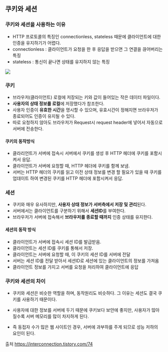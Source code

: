 ## 쿠키와 세션



### 쿠키와 세션을 사용하는 이유

- HTTP 프로토콜의 특징인 connectionless, stateless 때문에 클라이언트에 대한 인증을 유지하기가 어렵다.
- connectionless : 클라이언트가 요청을 한 후 응답을 받으면 그 연결을 끊어버리는 특징
- stateless : 통신이 끝나면 상태를 유지하지 않는 특징

![](https://img1.daumcdn.net/thumb/R1280x0/?scode=mtistory2&fname=https%3A%2F%2Fk.kakaocdn.net%2Fdn%2FbetTb6%2FbtqxVesqYq0%2FsUO2b5dpKqVuR261lNZBKk%2Fimg.png)



### 쿠키

- 브라우저(클라이언트) 로컬에 저장되는 키와 값이 들어있는 작은 데이터 파일이다.
- **사용자의 상태 정보를 로컬**에 저장했다가 참조한다.
- 사용자 인증이 **유효한 시간**을 명시할 수 있으며, 유효시간이 정해지면 브라우저가 종료되어도 인증이 유지될 수 있다.
- 따로 요청하지 않아도 브라우저가 Request시 request header에 넣어서 자동으로  서버에 전송한다.



#### 쿠키의 동작방식

- 클라리언트가 서버에 접속시 서버에서 쿠키를 생성 후 HTTP 헤더에 쿠키를 포함시켜서 응답.
- 클라이언트가 서버에 요청할 때, HTTP 헤더에 쿠키를 함께 보냄.
- 서버는 HTTP 헤더의 쿠키를 읽고 이전 상태 정보를 변경 할 필요가 있을 때 쿠키를 업데이트 하여 변경된 쿠키를 HTTP 헤더에 포함시켜서 응답.



### 세션

- 쿠키와 매우 유사하지만,  **사용자 상태 정보가 서버측에서 저장 및 관리**된다.
- 서버에서는 클라이언트를 구분하기 위해서 **세션ID**를 부여한다.
- 브라우저가 서버에 접속해서 **브라우저를 종료할 때까지** 인증 상태를 유지한다.

#### 세션의 동작 방식

- 클라이언트가 서버에 접속시 세션 ID를 발급받음.
- 클라이언트는 세션 ID를 쿠키를 통해서 저장.
- 클라이언트는 서버에 요청할 때, 이 쿠키의 세션 ID를 서버에 전달
- 서버는 세션 ID를 전달 받아서 세션ID로 세션에 있는 클라이언트의 정보를 가져옴
- 클라이언트 정보를 가지고 서버를 요청을 처리하여 클라이언트에 응답



### 쿠키와 세션의 차이

- 쿠키와 세션은 비슷한 역할을 하며, 동작원리도 비슷하다. 그 이유는 세션도 결국 쿠키를 사용하기 때문이다.
-   사용자에 대한 정보를 서버에 두기 때문에 쿠키보다 보안에 좋지만, 사용자가 많아질수록 서버 메모리를 많이 차지하게 된다.

-  즉 동접자 수가 많은 웹 사이트인 경우,  서버에 과부하를 주게 되므로 성능 저하의 요인이 된다.



출처 <https://interconnection.tistory.com/74>